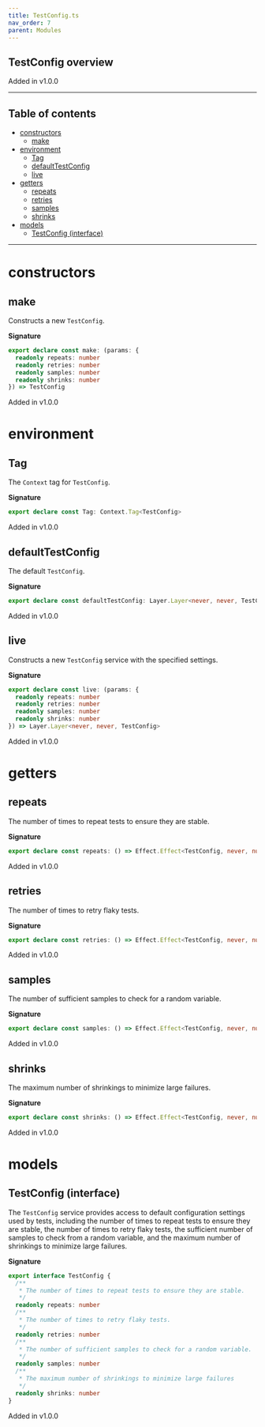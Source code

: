 ```yaml
---
title: TestConfig.ts
nav_order: 7
parent: Modules
---
```


## TestConfig overview

Added in v1.0.0

---

<h2 class="text-delta">Table of contents</h2>

- [constructors](#constructors)
  - [make](#make)
- [environment](#environment)
  - [Tag](#tag)
  - [defaultTestConfig](#defaulttestconfig)
  - [live](#live)
- [getters](#getters)
  - [repeats](#repeats)
  - [retries](#retries)
  - [samples](#samples)
  - [shrinks](#shrinks)
- [models](#models)
  - [TestConfig (interface)](#testconfig-interface)

---

# constructors

## make

Constructs a new `TestConfig`.

**Signature**

```ts
export declare const make: (params: {
  readonly repeats: number
  readonly retries: number
  readonly samples: number
  readonly shrinks: number
}) => TestConfig
```

Added in v1.0.0

# environment

## Tag

The `Context` tag for `TestConfig`.

**Signature**

```ts
export declare const Tag: Context.Tag<TestConfig>
```

Added in v1.0.0

## defaultTestConfig

The default `TestConfig`.

**Signature**

```ts
export declare const defaultTestConfig: Layer.Layer<never, never, TestConfig>
```

Added in v1.0.0

## live

Constructs a new `TestConfig` service with the specified settings.

**Signature**

```ts
export declare const live: (params: {
  readonly repeats: number
  readonly retries: number
  readonly samples: number
  readonly shrinks: number
}) => Layer.Layer<never, never, TestConfig>
```

Added in v1.0.0

# getters

## repeats

The number of times to repeat tests to ensure they are stable.

**Signature**

```ts
export declare const repeats: () => Effect.Effect<TestConfig, never, number>
```

Added in v1.0.0

## retries

The number of times to retry flaky tests.

**Signature**

```ts
export declare const retries: () => Effect.Effect<TestConfig, never, number>
```

Added in v1.0.0

## samples

The number of sufficient samples to check for a random variable.

**Signature**

```ts
export declare const samples: () => Effect.Effect<TestConfig, never, number>
```

Added in v1.0.0

## shrinks

The maximum number of shrinkings to minimize large failures.

**Signature**

```ts
export declare const shrinks: () => Effect.Effect<TestConfig, never, number>
```

Added in v1.0.0

# models

## TestConfig (interface)

The `TestConfig` service provides access to default configuration settings
used by tests, including the number of times to repeat tests to ensure
they are stable, the number of times to retry flaky tests, the sufficient
number of samples to check from a random variable, and the maximum number of
shrinkings to minimize large failures.

**Signature**

```ts
export interface TestConfig {
  /**
   * The number of times to repeat tests to ensure they are stable.
   */
  readonly repeats: number
  /**
   * The number of times to retry flaky tests.
   */
  readonly retries: number
  /**
   * The number of sufficient samples to check for a random variable.
   */
  readonly samples: number
  /**
   * The maximum number of shrinkings to minimize large failures
   */
  readonly shrinks: number
}
```

Added in v1.0.0
